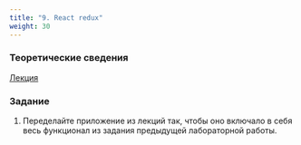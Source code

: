 ```yaml
---
title: "9. React redux"
weight: 30
---
```


### Теоретические сведения

<a target="_blank" rel="noopener noreferrer" href="../../slides/react-redux.html">Лекция</a>

### Задание

1. Переделайте приложение из лекций так, чтобы оно включало в себя весь функционал из задания предыдущей лабораторной работы.
